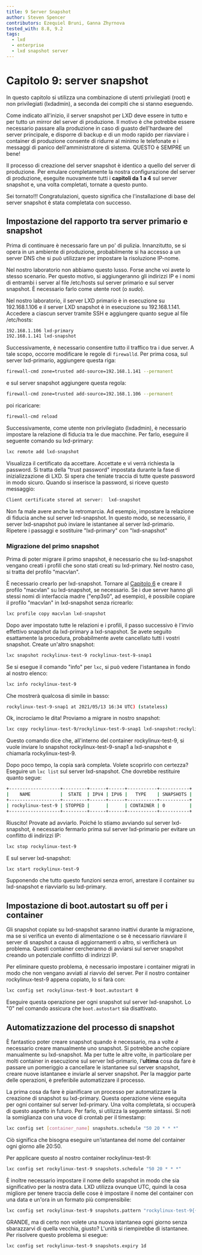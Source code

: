 ```yaml
---
title: 9 Server Snapshot
author: Steven Spencer
contributors: Ezequiel Bruni, Ganna Zhyrnova
tested_with: 8.8, 9.2
tags:
  - lxd
  - enterprise
  - lxd snapshot server
---
```


# Capitolo 9: server snapshot

In questo capitolo si utilizza una combinazione di utenti privilegiati (root) e non privilegiati (lxdadmin), a seconda dei compiti che si stanno eseguendo.

Come indicato all'inizio, il server snapshot per LXD deve essere in tutto e per tutto un mirror del server di produzione. Il motivo è che potrebbe essere necessario passare alla produzione in caso di guasto dell'hardware del server principale, e disporre di backup e di un modo rapido per riavviare i container di produzione consente di ridurre al minimo le telefonate e i messaggi di panico dell'amministratore di sistema. QUESTO è SEMPRE un bene!

Il processo di creazione del server snapshot è identico a quello del server di produzione. Per emulare completamente la nostra configurazione del server di produzione, eseguite nuovamente tutti i **capitoli da 1 a 4** sul server snapshot e, una volta completati, tornate a questo punto.

Sei tornato!!! Congratulazioni, questo significa che l'installazione di base del server snapshot è stata completata con successo.

## Impostazione del rapporto tra server primario e snapshot

Prima di continuare è necessario fare un po' di pulizia. Innanzitutto, se si opera in un ambiente di produzione, probabilmente si ha accesso a un server DNS che si può utilizzare per impostare la risoluzione IP-nome.

Nel nostro laboratorio non abbiamo questo lusso. Forse anche voi avete lo stesso scenario. Per questo motivo, si aggiungeranno gli indirizzi IP e i nomi di entrambi i server al file /etc/hosts sul server primario e sul server snapshot. È necessario farlo come utente root (o _sudo_).

Nel nostro laboratorio, il server LXD primario è in esecuzione su 192.168.1.106 e il server LXD snapshot è in esecuzione su 192.168.1.141. Accedere a ciascun server tramite SSH e aggiungere quanto segue al file /etc/hosts:

```bash
192.168.1.106 lxd-primary
192.168.1.141 lxd-snapshot
```

Successivamente, è necessario consentire tutto il traffico tra i due server. A tale scopo, occorre modificare le regole di `firewalld`. Per prima cosa, sul server lxd-primario, aggiungere questa riga:

```bash
firewall-cmd zone=trusted add-source=192.168.1.141 --permanent
```

e sul server snapshot aggiungere questa regola:

```bash
firewall-cmd zone=trusted add-source=192.168.1.106 --permanent
```

poi ricaricare:

```bash
firewall-cmd reload
```

Successivamente, come utente non privilegiato (lxdadmin), è necessario impostare la relazione di fiducia tra le due macchine. Per farlo, eseguire il seguente comando su lxd-primary:

```bash
lxc remote add lxd-snapshot
```

Visualizza il certificato da accettare. Accettate e vi verrà richiesta la password. Si tratta della "trust password" impostata durante la fase di inizializzazione di LXD. Si spera che teniate traccia di tutte queste password in modo sicuro. Quando si inserisce la password, si riceve questo messaggio:

```bash
Client certificate stored at server:  lxd-snapshot
```

Non fa male avere anche la retromarcia. Ad esempio, impostare la relazione di fiducia anche sul server lxd-snapshot. In questo modo, se necessario, il server lxd-snapshot può inviare le istantanee al server lxd-primario. Ripetere i passaggi e sostituire "lxd-primary" con "lxd-snapshot"

### Migrazione del primo snapshot

Prima di poter migrare il primo snapshot, è necessario che su lxd-snapshot vengano creati i profili che sono stati creati su lxd-primary. Nel nostro caso, si tratta del profilo "macvlan".

È necessario crearlo per lxd-snapshot. Tornare al [Capitolo 6](06-profiles.md) e creare il profilo "macvlan" su lxd-snapshot, se necessario. Se i due server hanno gli stessi nomi di interfaccia madre ("enp3s0", ad esempio), è possibile copiare il profilo "macvlan" in lxd-snapshot senza ricrearlo:

```bash
lxc profile copy macvlan lxd-snapshot
```

Dopo aver impostato tutte le relazioni e i profili, il passo successivo è l'invio effettivo snapshot da lxd-primary a lxd-snapshot. Se avete seguito esattamente la procedura, probabilmente avete cancellato tutti i vostri snapshot. Create un'altro snapshot:

```bash
lxc snapshot rockylinux-test-9 rockylinux-test-9-snap1
```

Se si esegue il comando "info" per `lxc`, si può vedere l'istantanea in fondo al nostro elenco:

```bash
lxc info rockylinux-test-9
```

Che mostrerà qualcosa di simile in basso:

```bash
rockylinux-test-9-snap1 at 2021/05/13 16:34 UTC) (stateless)
```

Ok, incrociamo le dita! Proviamo a migrare in nostro snapshot:

```bash
lxc copy rockylinux-test-9/rockylinux-test-9-snap1 lxd-snapshot:rockylinux-test-9
```

Questo comando dice che, all'interno del container rockylinux-test-9, si vuole inviare lo snapshot rockylinux-test-9-snap1 a lxd-snapshot e chiamarla rockylinux-test-9.

Dopo poco tempo, la copia sarà completa. Volete scoprirlo con certezza? Eseguire un `lxc list` sul server lxd-snapshot. Che dovrebbe restituire quanto segue:

```bash
+-------------------+---------+------+------+-----------+-----------+
|    NAME           |  STATE  | IPV4 | IPV6 |   TYPE    | SNAPSHOTS |
+-------------------+---------+------+------+-----------+-----------+
| rockylinux-test-9 | STOPPED |      |      | CONTAINER | 0         |
+-------------------+---------+------+------+-----------+-----------+
```

Riuscito! Provate ad avviarlo. Poiché lo stiamo avviando sul server lxd-snapshot, è necessario fermarlo prima sul server lxd-primario per evitare un conflitto di indirizzi IP:

```bash
lxc stop rockylinux-test-9
```

E sul server lxd-snapshot:

```bash
lxc start rockylinux-test-9
```

Supponendo che tutto questo funzioni senza errori, arrestare il container su lxd-snapshot e riavviarlo su lxd-primary.

## Impostazione di boot.autostart su off per i container

Gli snapshot copiate su lxd-snapshot saranno inattivi durante la migrazione, ma se si verifica un evento di alimentazione o se è necessario riavviare il server di snapshot a causa di aggiornamenti o altro, si verificherà un problema. Questi container cercheranno di avviarsi sul server snapshot creando un potenziale conflitto di indirizzi IP.

Per eliminare questo problema, è necessario impostare i container migrati in modo che non vengano avviati al riavvio del server. Per il nostro container rockylinux-test-9 appena copiato, lo si farà con:

```bash
lxc config set rockylinux-test-9 boot.autostart 0
```

Eseguire questa operazione per ogni snapshot sul server lxd-snapshot. Lo "0" nel comando assicura che `boot.autostart` sia disattivato.

## Automatizzazione del processo di snapshot

È fantastico poter creare snapshot quando è necessario, ma a volte _è_ necessario creare manualmente uno snapshot. Si potrebbe anche copiare manualmente su lxd-snapshot. Ma per tutte le altre volte, in particolare per molti container in esecuzione sul server lxd-primario, l'**ultima** cosa da fare è passare un pomeriggio a cancellare le istantanee sul server snapshot, creare nuove istantanee e inviarle al server snapshot. Per la maggior parte delle operazioni, è preferibile automatizzare il processo.

La prima cosa da fare è pianificare un processo per automatizzare la creazione di snapshot su lxd-primary. Questa operazione viene eseguita per ogni container sul server lxd-primary. Una volta completata, si occuperà di questo aspetto in futuro. Per farlo, si utilizza la seguente sintassi. Si noti la somiglianza con una voce di crontab per il timestamp:

```bash
lxc config set [container_name] snapshots.schedule "50 20 * * *"
```

Ciò significa che bisogna eseguire un'istantanea del nome del container ogni giorno alle 20:50.

Per applicare questo al nostro container rockylinux-test-9:

```bash
lxc config set rockylinux-test-9 snapshots.schedule "50 20 * * *"
```

È inoltre necessario impostare il nome dello snapshot in modo che sia significativo per la nostra data. LXD utilizza ovunque UTC, quindi la cosa migliore per tenere traccia delle cose è impostare il nome del container con una data e un'ora in un formato più comprensibile:

```bash
lxc config set rockylinux-test-9 snapshots.pattern "rockylinux-test-9{{ creation_date|date:'2006-01-02_15-04-05' }}"
```

GRANDE, ma di certo non volete una nuova istantanea ogni giorno senza sbarazzarvi di quella vecchia, giusto? L'unità si riempirebbe di istantanee. Per risolvere questo problema si esegue:

```bash
lxc config set rockylinux-test-9 snapshots.expiry 1d
```
